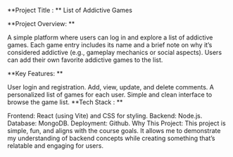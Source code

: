 **Project Title : ** List of Addictive Games

**Project Overview: **

A simple platform where users can log in and explore a list of addictive games. Each game entry includes its name and a brief note on why it’s considered addictive (e.g., gameplay mechanics or social aspects). Users can add their own favorite addictive games to the list.

**Key Features: **

User login and registration.
Add, view, update, and delete comments.
A personalized list of games for each user.
Simple and clean interface to browse the game list.
**Tech Stack : **

Frontend: React (using Vite) and CSS for styling.
Backend: Node.js.
Database: MongoDB.
Deployment: Github.
Why This Project: This project is simple, fun, and aligns with the course goals. It allows me to demonstrate my understanding of backend concepts while creating something that’s relatable and engaging for users.